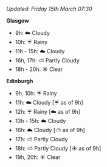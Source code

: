 *Updated: Friday 15th March 07:30*

**Glasgow**

* 9h: :cloud: Cloudy
* 10h: :umbrella: Rainy
* 11h - 15h: :cloud: Cloudy
* 16h, 17h: :partly_sunny: Partly Cloudy
* 18h - 20h: :sunny: Clear

**Edinburgh**

* 9h, 10h: :umbrella: Rainy
* 11h: :cloud: Cloudy [:umbrella: as of 9h]
* 12h: :umbrella: Rainy [:cloud: as of 9h]
* 13h - 15h: :cloud: Cloudy
* 16h: :cloud: Cloudy [:partly_sunny: as of 9h]
* 17h: :partly_sunny: Partly Cloudy
* 18h: :partly_sunny: Partly Cloudy [:sunny: as of 9h]
* 19h, 20h: :sunny: Clear

